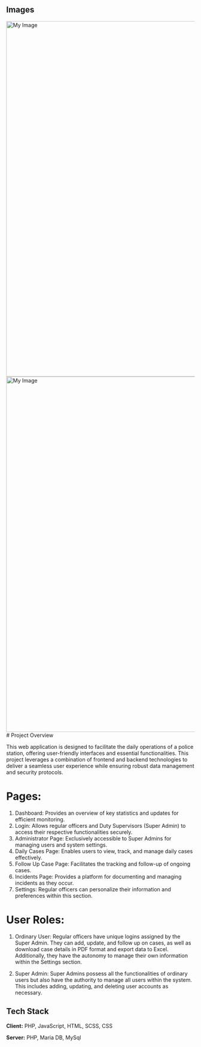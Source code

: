 ## Images
<img src="https://res.cloudinary.com/diekemzs9/image/upload/v1723200797/Screenshot_9-8-2024_13531_localhost_cf6wgb.jpg" alt="My Image" width="950"/>

<img src="https://res.cloudinary.com/diekemzs9/image/upload/v1723200717/Screenshot_9-8-2024_134734_localhost_lmavog.jpg" alt="My Image" width="950"/>
# Project Overview

This web application is designed to facilitate the daily operations of a police station, offering user-friendly interfaces and essential functionalities. This project leverages a combination of frontend and backend technologies to deliver a seamless user experience while ensuring robust data management and security protocols.

# Pages:

1. Dashboard: Provides an overview of key statistics and updates for efficient monitoring.
2. Login: Allows regular officers and Duty Supervisors (Super Admin) to access their respective functionalities securely.
3. Administrator Page: Exclusively accessible to Super Admins for managing users and system settings.
4. Daily Cases Page: Enables users to view, track, and manage daily cases effectively.
5. Follow Up Case Page: Facilitates the tracking and follow-up of ongoing cases.
6. Incidents Page: Provides a platform for documenting and managing incidents as they occur.
7. Settings: Regular officers can personalize their information and preferences within this section.

# User Roles:

1. Ordinary User: Regular officers have unique logins assigned by the Super Admin. They can add, update, and follow up on cases, as well as download case details in PDF format and export data to Excel. Additionally, they have the autonomy to manage their own information within the Settings section.

2. Super Admin: Super Admins possess all the functionalities of ordinary users but also have the authority to manage all users within the system. This includes adding, updating, and deleting user accounts as necessary.


## Tech Stack

**Client:** PHP, JavaScript, HTML, SCSS, CSS

**Server:** PHP, Maria DB, MySql

